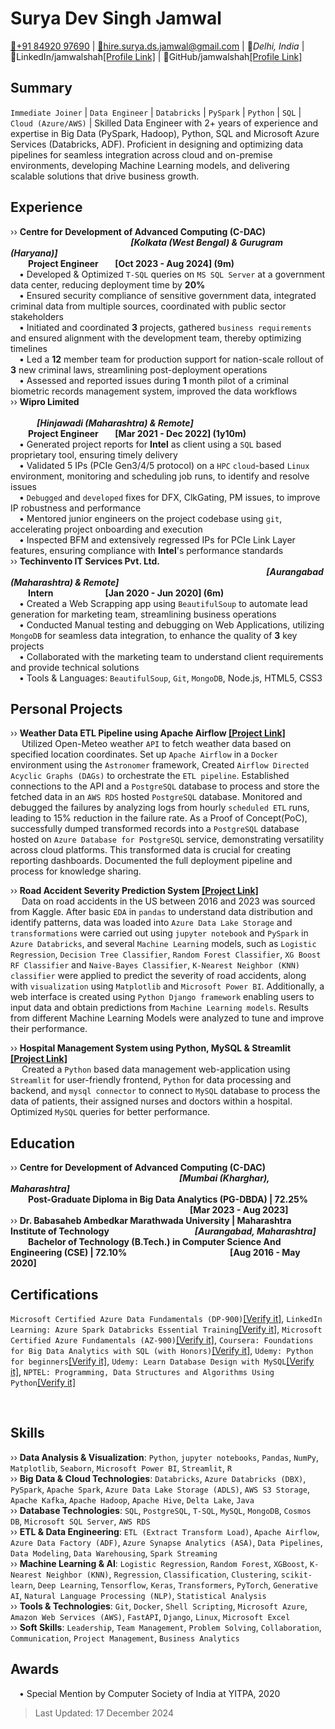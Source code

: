 # Surya Dev Singh Jamwal

[:iphone:+91 84920 97690](tel:+91-84920-97690) | [:email:hire.surya.ds.jamwal@gmail.com](mailto:hire.surya.ds.jamwal@gmail.com) | 📍*Delhi, India* | :link:LinkedIn/jamwalshah[[Profile Link]](https://linkedin.com/in/jamwalshah/) | :link:GitHub/jamwalshah[[Profile Link]](https://github.com/jamwalshah)

## Summary

`Immediate Joiner` | `Data Engineer` | `Databricks` | `PySpark` | `Python` | `SQL` | `Cloud (Azure/AWS)` | Skilled Data Engineer with 2+ years of experience and expertise in Big Data (PySpark, Hadoop), Python, SQL and Microsoft Azure Services (Databricks, ADF). Proficient in designing and optimizing data pipelines for seamless integration across cloud and on-premise environments, developing Machine Learning models, and delivering scalable solutions that drive business growth.

## Experience

›› **Centre for Development of Advanced Computing (C-DAC) &nbsp;&ensp;&emsp;&emsp;&emsp;&emsp;&emsp;&emsp;&emsp;&emsp;&emsp;&emsp;&emsp;&emsp;&emsp;*[Kolkata (West Bengal) & Gurugram (Haryana)]***\
&emsp;&emsp;**Project Engineer &nbsp;&nbsp;&nbsp;&nbsp;&nbsp;&nbsp;  [Oct 2023 - Aug 2024] (9m)**\
&emsp;• Developed & Optimized `T-SQL` queries on `MS SQL Server` at a government data center, reducing deployment time by **20%**\
&emsp;• Ensured security compliance of sensitive government data, integrated criminal data from multiple sources, coordinated with public sector stakeholders\
&emsp;• Initiated and coordinated **3** projects, gathered `business requirements` and ensured alignment with the development team, thereby optimizing timelines\
&emsp;• Led a **12** member team for production support for nation-scale rollout of **3** new criminal laws, streamlining post-deployment operations\
&emsp;• Assessed and reported issues during **1** month pilot of a criminal biometric records management system, improved the data workflows\
›› **Wipro Limited &nbsp;&emsp;&emsp;&emsp;&emsp;&emsp;&emsp;&emsp;&emsp;&emsp;&emsp;&emsp;&emsp;&emsp;&emsp;&emsp;&emsp;&emsp;&emsp;&emsp;&emsp;&emsp;&emsp;&emsp;&emsp;&emsp;&emsp;&emsp;&emsp;&emsp;&emsp;&emsp;&emsp;&emsp;&emsp;&emsp;&emsp;&emsp;&emsp;*[Hinjawadi (Maharashtra) & Remote]***\
&emsp;&emsp;**Project Engineer &nbsp;&nbsp;&nbsp;&nbsp;&nbsp;&nbsp;  [Mar 2021 - Dec 2022] (1y10m)**\
&emsp;• Generated project reports for **Intel** as client using a `SQL` based proprietary tool, ensuring timely delivery\
&emsp;• Validated 5 IPs (PCIe Gen3/4/5 protocol) on a `HPC` `cloud`-based `Linux` environment, monitoring and scheduling job runs, to identify and resolve issues\
&emsp;• `Debugged` and `developed` fixes for DFX, ClkGating, PM issues, to improve IP robustness and performance\
&emsp;• Mentored junior engineers on the project codebase using `git`, accelerating project onboarding and execution\
&emsp;• Inspected BFM and extensively regressed IPs for PCIe Link Layer features, ensuring compliance with **Intel**'s performance standards\
›› **Techinvento IT Services Pvt. Ltd. &nbsp;&emsp;&emsp;&emsp;&emsp;&emsp;&emsp;&emsp;&emsp;&emsp;&emsp;&emsp;&emsp;&emsp;&emsp;&emsp;&emsp;&emsp;&emsp;&emsp;&emsp;&emsp;&emsp;&emsp;&emsp;&emsp;&emsp;&emsp;&emsp;&emsp;*[Aurangabad (Maharashtra) & Remote]***\
&emsp;&emsp;**Intern &nbsp;&nbsp;&nbsp;&nbsp;&nbsp;&nbsp;&nbsp;&nbsp;&nbsp;&nbsp;&nbsp;&nbsp;&nbsp;&nbsp;&nbsp;&nbsp;&nbsp;&nbsp;&nbsp;&nbsp;&nbsp;&nbsp;&nbsp;  [Jan 2020 - Jun 2020] (6m)**\
&emsp;• Created a Web Scrapping app using `BeautifulSoup` to automate lead generation for marketing team, streamlining business operations\
&emsp;• Conducted Manual testing and debugging on Web Applications, utilizing `MongoDB` for seamless data integration, to enhance the quality of **3** key projects\
&emsp;• Collaborated with the marketing team to understand client requirements and provide technical solutions\
&emsp;• Tools & Languages: `BeautifulSoup`, `Git`, `MongoDB`, Node.js, HTML5, CSS3

## Personal Projects

›› **Weather Data ETL Pipeline using Apache Airflow [[Project Link]](https://github.com/jamwalshah/airflow-etl-weather-api-to-postgres)**\
&emsp; Utilized Open-Meteo weather `API` to fetch weather data based on specified location coordinates. Set up `Apache Airflow` in a `Docker` environment using the `Astronomer` framework, Created `Airflow Directed Acyclic Graphs (DAGs)` to orchestrate the `ETL pipeline`. Established connections to the API and a `PostgreSQL` database to process and store the fetched data in an `AWS RDS` hosted `PostgreSQL` database. Monitored and debugged the failures by analyzing logs from hourly `scheduled ETL` runs, leading to 15% reduction in the failure rate. As a Proof of Concept(PoC), successfully dumped transformed records into a `PostgreSQL` database hosted on `Azure Database for PostgreSQL` service, demonstrating versatility across cloud platforms. This transformed data is crucial for creating reporting dashboards. Documented the full deployment pipeline and process for knowledge sharing.

›› **Road Accident Severity Prediction System [[Project Link]](https://github.com/jamwalshah/road_accident_severity_prediction)**\
&emsp; Data on road accidents in the US between 2016 and 2023 was sourced from Kaggle. After basic `EDA` in `pandas` to understand data distribution and identify patterns, data was loaded into `Azure Data Lake Storage` and `transformations` were carried out using `jupyter notebook` and `PySpark` in `Azure Databricks`, and several `Machine Learning` models, such as `Logistic Regression`, `Decision Tree Classifier`, `Random Forest Classifier`, `XG Boost RF Classifier` and `Naive-Bayes Classifier`, `K-Nearest Neighbor (KNN) classifier` were applied to predict the severity of road accidents, along with `visualization` using `Matplotlib` and `Microsoft Power BI`. Additionally, a web interface is created using `Python Django framework` enabling users to input data and obtain predictions from `Machine Learning models`. Results from different Machine Learning Models were analyzed to tune and improve their performance.

›› **Hospital Management System using Python, MySQL & Streamlit [[Project Link]](https://github.com/jamwalshah/hospitalmanagement_python)**\
&emsp; Created a `Python` based data management web-application using `Streamlit` for user-friendly frontend, `Python` for data processing and backend, and `mysql connector` to connect to `MySQL` database to process the data of patients, their assigned nurses and doctors within a hospital. Optimized `MySQL` queries for better performance.

## Education

›› **Centre for Development of Advanced Computing (C-DAC)** &nbsp;&emsp;&emsp;&emsp;&emsp;&emsp;&emsp;&emsp;&emsp;&emsp;&emsp;&emsp;&emsp;&emsp;&emsp;&emsp;&emsp;&emsp;&emsp;&emsp;***[Mumbai (Kharghar), Maharashtra]***\
&emsp;&emsp;**Post-Graduate Diploma in Big Data Analytics (PG-DBDA) | 72.25%** &ensp;&emsp;&emsp;&emsp;&emsp;&emsp;&emsp;&emsp;&emsp;&emsp;&emsp;&emsp;&emsp;&emsp;&emsp;&emsp;&emsp;&emsp;&emsp;&emsp;&emsp;**[Mar 2023 - Aug 2023]**\
›› **Dr. Babasaheb Ambedkar Marathwada University | Maharashtra Institute of Technology** &ensp;&emsp;&emsp;&emsp;&emsp;&emsp;&emsp;&emsp;&emsp;&emsp;***[Aurangabad, Maharashtra]***\
&emsp;&emsp;**Bachelor of Technology (B.Tech.) in Computer Science And Engineering (CSE) | 72.10%** &ensp;&emsp;&emsp;&emsp;&emsp;&emsp;&emsp;&emsp;&emsp;&emsp;&emsp;&emsp;**[Aug 2016 - May 2020]**

## Certifications

`Microsoft Certified Azure Data Fundamentals (DP-900)`[[Verify it]](https://learn.microsoft.com/api/credentials/share/en-us/jamwalshah/D07CB6BBE490CDEC), `LinkedIn Learning: Azure Spark Databricks Essential Training`[[Verify it]](https://www.linkedin.com/learning/certificates/8d6ec9a12f18e4cc3464ec31776d84289c26c0ddb0343c5b88ad25b354954c9f), `Microsoft Certified Azure Fundamentals (AZ-900)`[[Verify it]](https://learn.microsoft.com/api/credentials/share/en-us/jamwalshah/67E567E823A63829), `Coursera: Foundations for Big Data Analytics with SQL (with Honors)`[[Verify it]](https://www.coursera.org/verify/7XKEFNQ2D9XK), `Udemy: Python for beginners`[[Verify it]](http://ude.my/UC-9a359103-00b1-4736-8542-13b8821f247d), `Udemy: Learn Database Design with MySQL`[[Verify it]](http://ude.my/UC-QFDEOVX9), `NPTEL: Programming, Data Structures and Algorithms Using Python`[[Verify it]](https://nptel.ac.in/noc/E_Certificate/noc18-cs21/NPTEL18CS21S44300281810060124.jpg)

&emsp;
&emsp;

## Skills

›› **Data Analysis & Visualization**: `Python`, `jupyter notebooks`, `Pandas`, `NumPy`, `Matplotlib`, `Seaborn`, `Microsoft Power BI`, `Streamlit`, `R`\
›› **Big Data & Cloud Technologies**: `Databricks`, `Azure Databricks (DBX)`, `PySpark`, `Apache Spark`, `Azure Data Lake Storage (ADLS)`, `AWS S3 Storage`, `Apache Kafka`, `Apache Hadoop`, `Apache Hive`, `Delta Lake`, `Java`\
›› **Database Technologies**: `SQL`, `PostgreSQL`, `T-SQL`, `MySQL`, `MongoDB`, `Cosmos DB`, `Microsoft SQL Server`, `AWS RDS`\
›› **ETL & Data Engineering**: `ETL (Extract Transform Load)`, `Apache Airflow`, `Azure Data Factory (ADF)`, `Azure Synapse Analytics (ASA)`, `Data Pipelines`, `Data Modeling`, `Data Warehousing`, `Spark Streaming`\
›› **Machine Learning & AI**: `Logistic Regression`, `Random Forest`, `XGBoost`, `K-Nearest Neighbor (KNN)`, `Regression`, `Classification`, `Clustering`, `scikit-learn`, `Deep Learning`, `Tensorflow`, `Keras`, `Transformers`, `PyTorch`, `Generative AI`, `Natural Language Processing (NLP)`, `Statistical Analysis`\
›› **Tools & Technologies**: `Git`, `Docker`, `Shell Scripting`, `Microsoft Azure`, `Amazon Web Services (AWS)`, `FastAPI`, `Django`, `Linux`, `Microsoft Excel`\
›› **Soft Skills**: `Leadership`, `Team Management`, `Problem Solving`, `Collaboration`, `Communication`, `Project Management`, `Business Analytics`

## Awards

&emsp;• Special Mention by Computer Society of India at YITPA, 2020

> Last Updated: 17 December 2024
